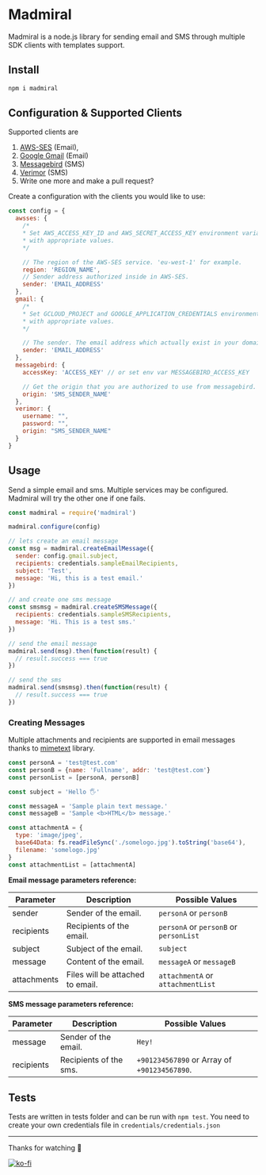 # Madmiral
Madmiral is a node.js library for sending email and SMS through multiple SDK clients with templates support.

## Install
```sh
npm i madmiral
```

## Configuration & Supported Clients
Supported clients are

1. [AWS-SES][13e5593a] (Email),
2. [Google Gmail][fb6f016b] (Email)
3. [Messagebird][46697165] (SMS)
4. [Verimor](47697165) (SMS)
5. Write one more and make a pull request?

  [13e5593a]: https://aws.amazon.com/ses/ "AWS Simple Email Service"
  [fb6f016b]: https://developers.google.com/gmail/api "Google Gmail API"
  [46697165]: https://messagebird.com/ "Messagebird SMS"
  [47697165]: https://verimor.com.tr "Verimor SMS"

Create a configuration with the clients you would like to use:

```js
const config = {
  awsses: {
    /*
    * Set AWS_ACCESS_KEY_ID and AWS_SECRET_ACCESS_KEY environment variables
    * with appropriate values.
    */

    // The region of the AWS-SES service. 'eu-west-1' for example.
    region: 'REGION_NAME',
    // Sender address authorized inside in AWS-SES.
    sender: 'EMAIL_ADDRESS'
  },
  gmail: {
    /*
    * Set GCLOUD_PROJECT and GOOGLE_APPLICATION_CREDENTIALS environment variables
    * with appropriate values.
    */

    // The sender. The email address which actually exist in your domain.
    sender: 'EMAIL_ADDRESS'
  },
  messagebird: {
    accessKey: 'ACCESS_KEY' // or set env var MESSAGEBIRD_ACCESS_KEY

    // Get the origin that you are authorized to use from messagebird.
    origin: 'SMS_SENDER_NAME'
  },
  verimor: {
    username: "",
    password: "",
    origin: "SMS_SENDER_NAME"
  }
}
```

## Usage
Send a simple email and sms. Multiple services may be configured. Madmiral will try the other one if one fails.
```js
const madmiral = require('madmiral')

madmiral.configure(config)

// lets create an email message
const msg = madmiral.createEmailMessage({
  sender: config.gmail.subject,
  recipients: credentials.sampleEmailRecipients,
  subject: 'Test',
  message: 'Hi, this is a test email.'
})

// and create one sms message
const smsmsg = madmiral.createSMSMessage({
  recipients: credentials.sampleSMSRecipients,
  message: 'Hi. This is a test sms.'
})

// send the email message
madmiral.send(msg).then(function(result) {
  // result.success === true
})

// send the sms
madmiral.send(smsmsg).then(function(result) {
  // result.success === true
})
```

### Creating Messages
Multiple attachments and recipients are supported in email messages thanks to [mimetext](https://github.com/muratgozel/MIMEText) library.
```js
const personA = 'test@test.com'
const personB = {name: 'Fullname', addr: 'test@test.com'}
const personList = [personA, personB]

const subject = 'Hello 🖐'

const messageA = 'Sample plain text message.'
const messageB = 'Sample <b>HTML</b> message.'

const attachmentA = {
  type: 'image/jpeg',
  base64Data: fs.readFileSync('./somelogo.jpg').toString('base64'),
  filename: 'somelogo.jpg'
}
const attachmentList = [attachmentA]
```
**Email message parameters reference:**

Parameter  |  Description  |  Possible Values
--|--|--
sender  |  Sender of the email.  |  `personA` or `personB`
recipients  |  Recipients of the email.  |  `personA` or `personB` or `personList`
subject  |  Subject of the email.  |  `subject`
message  |  Content of the email.  |  `messageA` or `messageB`
attachments  |  Files will be attached to email.  |  `attachmentA` or `attachmentList`

**SMS message parameters reference:**

Parameter  |  Description  |  Possible Values
--|--|--
message  |  Sender of the email.  |  `Hey!`
recipients  |  Recipients of the sms.  |  `+901234567890` or Array of `+901234567890`.

## Tests
Tests are written in tests folder and can be run with `npm test`. You need to create your own credentials file in `credentials/credentials.json`

---

Thanks for watching 🐬

[![ko-fi](https://www.ko-fi.com/img/githubbutton_sm.svg)](https://ko-fi.com/F1F1RFO7)
